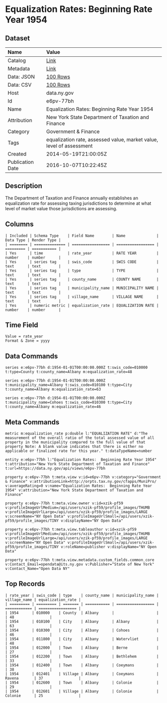 # Equalization Rates: Beginning Rate Year 1954

## Dataset

| Name | Value |
| :--- | :---- |
| Catalog | [Link](https://catalog.data.gov/dataset/equalization-rates-beginning-rate-year-1954) |
| Metadata | [Link](https://data.ny.gov/api/views/e6pv-77bh) |
| Data: JSON | [100 Rows](https://data.ny.gov/api/views/e6pv-77bh/rows.json?max_rows=100) |
| Data: CSV | [100 Rows](https://data.ny.gov/api/views/e6pv-77bh/rows.csv?max_rows=100) |
| Host | data.ny.gov |
| Id | e6pv-77bh |
| Name | Equalization Rates: Beginning Rate Year 1954 |
| Attribution | New York State Department of Taxation and Finance |
| Category | Government & Finance |
| Tags | equalization rate, assessed value, market value, level of assessment |
| Created | 2014-05-19T21:00:05Z |
| Publication Date | 2016-10-07T10:22:45Z |

## Description

The Department of Taxation and Finance annually establishes an equalization rate for assessing taxing jurisdictions to determine at what level of market value those jurisdictions are assessing.

## Columns

```ls
| Included | Schema Type    | Field Name        | Name              | Data Type | Render Type |
| ======== | ============== | ================= | ================= | ========= | =========== |
| Yes      | time           | rate_year         | RATE YEAR         | number    | number      |
| Yes      | series tag     | swis_code         | SWIS CODE         | text      | text        |
| Yes      | series tag     | type              | TYPE              | text      | text        |
| Yes      | series tag     | county_name       | COUNTY NAME       | text      | text        |
| Yes      | series tag     | municipality_name | MUNICIPALITY NAME | text      | text        |
| Yes      | series tag     | village_name      | VILLAGE NAME      | text      | text        |
| Yes      | numeric metric | equalization_rate | EQUALIZATION RATE | number    | number      |
```

## Time Field

```ls
Value = rate_year
Format & Zone = yyyy
```

## Data Commands

```ls
series e:e6pv-77bh d:1954-01-01T00:00:00.000Z t:swis_code=010000 t:type=County t:county_name=Albany m:equalization_rate=48

series e:e6pv-77bh d:1954-01-01T00:00:00.000Z t:municipality_name=Albany t:swis_code=010100 t:type=City t:county_name=Albany m:equalization_rate=63

series e:e6pv-77bh d:1954-01-01T00:00:00.000Z t:municipality_name=Cohoes t:swis_code=010300 t:type=City t:county_name=Albany m:equalization_rate=46
```

## Meta Commands

```ls
metric m:equalization_rate p:double l:"EQUALIZATION RATE" d:"The measurement of the overall ratio of the total assessed value of all property in the municipality compared to the full value of that property Note: A blank value indicates that there is either no applicable or finalized rate for this year." t:dataTypeName=number

entity e:e6pv-77bh l:"Equalization Rates:  Beginning Rate Year 1954" t:attribution="New York State Department of Taxation and Finance" t:url=https://data.ny.gov/api/views/e6pv-77bh

property e:e6pv-77bh t:meta.view v:id=e6pv-77bh v:category="Government & Finance" v:attributionLink=http://orpts.tax.ny.gov/cfapps/MuniPro/ v:averageRating=0 v:name="Equalization Rates:  Beginning Rate Year 1954" v:attribution="New York State Department of Taxation and Finance"

property e:e6pv-77bh t:meta.view.owner v:id=xzik-pf59 v:profileImageUrlMedium=/api/users/xzik-pf59/profile_images/THUMB v:profileImageUrlLarge=/api/users/xzik-pf59/profile_images/LARGE v:screenName="NY Open Data" v:profileImageUrlSmall=/api/users/xzik-pf59/profile_images/TINY v:displayName="NY Open Data"

property e:e6pv-77bh t:meta.view.tableauthor v:id=xzik-pf59 v:profileImageUrlMedium=/api/users/xzik-pf59/profile_images/THUMB v:profileImageUrlLarge=/api/users/xzik-pf59/profile_images/LARGE v:screenName="NY Open Data" v:profileImageUrlSmall=/api/users/xzik-pf59/profile_images/TINY v:roleName=publisher v:displayName="NY Open Data"

property e:e6pv-77bh t:meta.view.metadata.custom_fields.common_core v:Contact_Email=opendata@its.ny.gov v:Publisher="State of New York" v:Contact_Name="Open Data NY"
```

## Top Records

```ls
| rate_year | swis_code | type    | county_name | municipality_name | village_name | equalization_rate | 
| ========= | ========= | ======= | =========== | ================= | ============ | ================= | 
| 1954      | 010000    | County  | Albany      |                   |              | 48                | 
| 1954      | 010100    | City    | Albany      | Albany            |              | 63                | 
| 1954      | 010300    | City    | Albany      | Cohoes            |              | 46                | 
| 1954      | 011800    | City    | Albany      | Watervliet        |              | 48                | 
| 1954      | 012000    | Town    | Albany      | Berne             |              | 27                | 
| 1954      | 012200    | Town    | Albany      | Bethlehem         |              | 33                | 
| 1954      | 012400    | Town    | Albany      | Coeymans          |              | 38                | 
| 1954      | 012401    | Village | Albany      | Coeymans          | Ravena       | 37                | 
| 1954      | 012600    | Town    | Albany      | Colonie           |              | 29                | 
| 1954      | 012601    | Village | Albany      | Colonie           | Colonie      | 25                | 
```